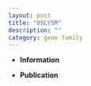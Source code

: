 ```yaml
---
layout: post
title: "OSLYSM"
description: ""
category: gene family
---
```


* **Information**  

* **Publication**  


